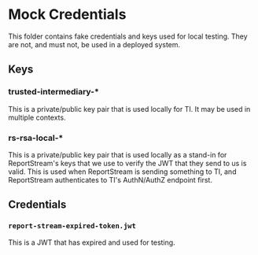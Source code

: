 # Mock Credentials

This folder contains fake credentials and keys used for local testing.  They are not, and must not, be used in a
deployed system.

## Keys

### trusted-intermediary-*

This is a private/public key pair that is used locally for TI.  It may be used in multiple contexts.

### rs-rsa-local-*

This is a private/public key pair that is used locally as a stand-in for ReportStream's keys that we use to
verify the JWT that they send to us is valid.  This is used when ReportStream is sending something to TI, and
ReportStream authenticates to TI's AuthN/AuthZ endpoint first.

## Credentials

### `report-stream-expired-token.jwt`

This is a JWT that has expired and used for testing.
